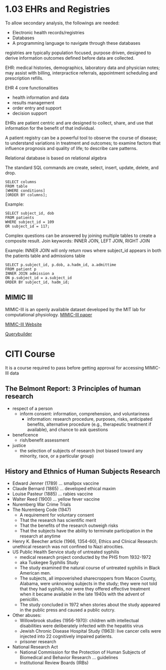 # 1.03 EHRs and Registries

To allow secondary analysis, the followings are needed:
  * Electronic health records/registries
  * Databases
  * A programming language to navigate through these databases

registries are typically population focused, purpose driven, designed to derive information outcomes defined before data are collected.

EHR: medical histories, demographics, laboratory data and physician notes; may assist with billing, interpractice referrals, appointment scheduling and prescription refills.

EHR 4 core functionalities
  * health information and data
  * results management
  * order entry and support
  * decision support
  
EHRs are patient centric and are designed to collect, share, and use that information for the benefit of that individual.

A patient registry can be a powerful tool to observe the course of disease; to understand variations in treatment and outcomes; to examine factors that influence prognosis and quality of life; to describe care patterns.

Relational database is based on relational algebra

The standard SQL commands are create, select, insert, update, delete, and drop.


```
SELECT columns
FROM table
[WHERE conditions]
[ORDER BY columns];
```

Example:

```
SELECT subject_id, dob
FROM patients
WHERE subject_id = 109
OR subject_id = 117;
```

Complex questions can be answered by joining multiple tables to create a composite result.
Join keywords: INNER JOIN, LEFT JOIN, RIGHT JOIN

Example: INNER JOIN will only return rows where subject_id appears in both the patients table and admissions table

```
SELECT p.subject_id, p.dob, a.hadm_id, a.admittime
FROM patient p
INNER JOIN admission a
ON p.subject_id = a.subject_id
ORDER BY subject_id, hadm_id;
```


## MIMIC III
MIMIC-III is an openly available dataset developed by the MIT lab for computational physiology.
[MIMIC-III paper](http://www.nature.com/articles/sdata201635)

[MIMIC-III Website](http://mimic.physionet.org/mimictables/admissions/)

[Querybuilder](http://mimic.physionet.org/gettingstarted/querybuilder)


# CITI Course

It is a course required to pass before getting approval for accessing MIMIC-III data

## The Belmont Report: 3 Principles of human research
 * respect of a person
   * inform consent: information, comprehension, and voluntariness 
     * information: research procedure, purposes, risks, anticipated benefits, alternative procedure (e.g., therapeutic treatment if available), and chance to ask questions
 * beneficence
   * rish/benefit assessment
 * justice
   * the selection of subjects of research (not biased toward any minority, race, or a particular group)
   
## History and Ethnics of Human Subjects Research
  * Edward Jenner (1789) ... smallpox vaccine
  * Claude Bernard (1865) ... developed ethical maxim
  * Louise Pasteur (1885) ... rabies vaccine
  * Walter Reed (1900) ... yellow fever vaccine
  * Nuremberg War Crime Trials
  * The Nuremberg Code (1947)
    * A requirement for voluntary consent
    * That the research has scientific merit
    * That the benefits of the research outweigh risks
    * That the subjects have the ability to terminate participation in the research at anytime
  * Henry K. Beecher article (1966, 1354-60), Ethics and Clinical Research: unethical research was not confined to Nazi atrocities.
  * US Public Health Service study of untreated syphilis
    * medical research project conducted by the PHS from 1932-1972
    * aka Tuskegee Syphilis Study
    * The study examined the natural course of untreated syphilis in Black American men.
    * The subjects, all impoverished sharecroppers from Macon County, Alabama, were unknowing subjects in the study; they were not told that they had syphilis, nor were they offered effective treatment when it became available in the late 1940s with the advent of penicillin.
    * The study concluded in 1972 when stories about the study appeared in the public press and caused a public outcry.
  * Other abuses: 
    * Willowbrook studies (1956-1970): children with intellectual disabilities were deliberately infected with the hepatitis virus
    * Jewish Chronic Disease Hospital Study (1963): live cancer cells were injected into 22 cognitively impaired patients.
    * prisoner research
  * National Research Act
    * National Commission for the Protection of Human Subjects of Biomedical and Behavior Research ... guidelines
    * Institutional Review Boards (IRBs)
  
  
